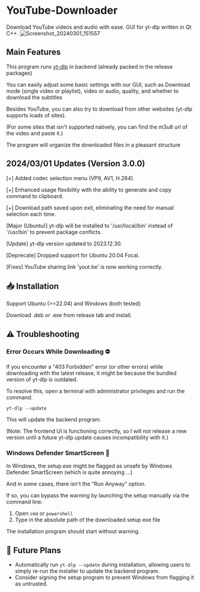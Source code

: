 # YouTube-Downloader
Download YouTube videos and audio with ease. GUI for yt-dlp written in Qt C++.
![Screenshot_20240301_151557](https://github.com/yzu1103309/YouTube-Downloader/assets/97399678/e2a50722-bd3f-432e-9df0-57fef877f570)

## Main Features

This program runs [yt-dlp](https://github.com/yt-dlp/yt-dlp) in backend (already packed in the release packages)

You can easily adjust some basic settings with our GUI, such as Download mode (single video or playlist), video or audio, quality, and whether to download the subtitles

Besides YouTube, you can also try to download from other websites (yt-dlp supports loads of sites).

(For some sites that isn't supported natively, you can find the m3u8 url of the video and paste it.)

The program will organize the downloaded files in a pleasant structure

## 2024/03/01 Updates (Version 3.0.0)

[+] Added codec selection menu (VP9, AV1, H.264).

[+] Enhanced usage flexibility with the ability to generate and copy command to clipboard.

[+] Download path saved upon exit, eliminating the need for manual selection each time.

[Major (Ubuntu)] yt-dlp will be installed to '/usr/local/bin' instead of '/usr/bin' to prevent package conflicts.

[Update] yt-dlp version updated to 2023.12.30.

[Deprecate] Dropped support for Ubuntu 20.04 Focal.

[Fixes] YouTube sharing link 'yout.be' is now working correctly.

## 📥 Installation

Support Ubuntu (>=22.04) and Windows (both tested)

Download .deb or .exe from release tab and install.

## ⚠️ Troubleshooting

### Error Occurs While Downloading ⛔

If you encounter a "403 Forbidden" error (or other errors) while downloading with the latest release, it might be because the bundled version of yt-dlp is outdated.

To resolve this, open a terminal with administrator privileges and run the command:
```
yt-dlp --update
```
This will update the backend program.

(Note: The frontend UI is functioning correctly, so I will not release a new version until a future yt-dlp update causes incompatibility with it.)

### Windows Defender SmartScreen 🚨

In Windows, the setup.exe might be flagged as unsafe by Windows Defender SmartScreen (which is quite annoying ...)

And in some cases, there isn't the "Run Anyway" option.

If so, you can bypass the warning by launching the setup manually via the command line:

1. Open `cmd` or `powershell`
2. Type in the absolute path of the downloaded setup exe file

The installation program should start without warning.

## 🚀 Future Plans  

- Automatically run `yt-dlp --update` during installation, allowing users to simply re-run the installer to update the backend program.  
- Consider signing the setup program to prevent Windows from flagging it as untrusted.  
